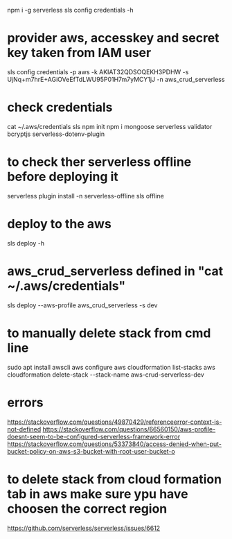 npm i -g serverless
sls config credentials -h

# provider aws, accesskey and secret key taken from IAM user
sls config credentials -p aws -k AKIAT32QDSOQEKH3PDHW -s UjNq+m7hrE+AGiOVeEfTdLWU95P01H7m7yMCY1jJ -n aws_crud_serverless

# check credentials
cat ~/.aws/credentials
sls
npm init
npm i mongoose serverless validator bcryptjs serverless-dotenv-plugin

# to check ther serverless offline before deploying it
serverless plugin install -n serverless-offline
sls offline

# deploy to the aws
sls deploy -h

# aws_crud_serverless defined in "cat ~/.aws/credentials"
sls deploy --aws-profile aws_crud_serverless -s dev

# to manually delete stack from cmd line
sudo apt install awscli
aws configure
aws cloudformation list-stacks
aws cloudformation delete-stack --stack-name aws-crud-serverless-dev

# errors
https://stackoverflow.com/questions/49870429/referenceerror-context-is-not-defined
https://stackoverflow.com/questions/66560150/aws-profile-doesnt-seem-to-be-configured-serverless-framework-error
https://stackoverflow.com/questions/53373840/access-denied-when-put-bucket-policy-on-aws-s3-bucket-with-root-user-bucket-o
# to delete stack from cloud formation tab in aws make sure ypu have choosen the correct region
https://github.com/serverless/serverless/issues/6612
